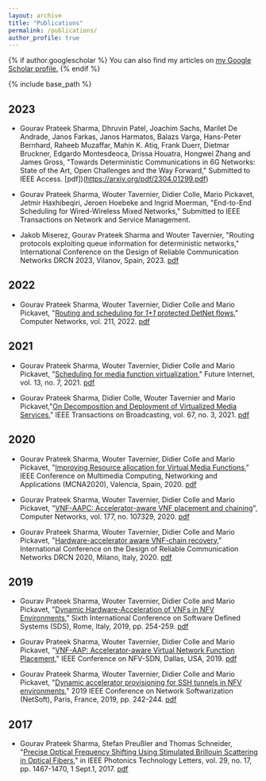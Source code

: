 ```yaml
---
layout: archive
title: "Publications"
permalink: /publications/
author_profile: true
---
```


{% if author.googlescholar %}
  You can also find my articles on <u><a href="{{author.googlescholar}}">my Google Scholar profile</a>.</u>
{% endif %}

{% include base_path %}


## 2023

* Gourav Prateek Sharma, Dhruvin Patel, Joachim Sachs, Marilet De Andrade, Janos Farkas, Janos Harmatos, Balazs Varga, Hans-Peter Bernhard, Raheeb Muzaffar, Mahin K. Atiq, Frank Duerr, Dietmar Bruckner, Edgardo Montesdeoca, Drissa Houatra, Hongwei Zhang and James Gross, "Towards Deterministic Communications in 6G Networks: State of the Art, Open Challenges and the Way Forward," Submitted to IEEE Access. [pdf])(https://arxiv.org/pdf/2304.01299.pdf)

* Gourav Prateek Sharma, Wouter Tavernier, Didier Colle, Mario Pickavet,
Jetmir Haxhibeqiri, Jeroen Hoebeke and Ingrid Moerman, "End-to-End Scheduling for Wired-Wireless Mixed Networks," Submitted to IEEE Transactions on Network and Service Management.

* Jakob Miserez, Gourav Prateek Sharma and Wouter Tavernier, "Routing protocols exploiting queue information for deterministic networks," International Conference on the Design of Reliable Communication Networks DRCN 2023, Vilanov, Spain, 2023. [pdf](https://gourav-prateek-sharma.github.io/files/publications/routing_proto_queue.pdf)

## 2022
* Gourav Prateek Sharma, Wouter Tavernier, Didier Colle and Mario Pickavet, "[Routing and scheduling for _1+1_ protected DetNet flows](https://www.sciencedirect.com/science/article/pii/S1389128622001372)," Computer Networks, vol. 211, 2022. [pdf](https://gourav-prateek-sharma.github.io/files/publications/1+1_rtsch_detnet.pdf)

## 2021
* Gourav Prateek Sharma, Wouter Tavernier, Didier Colle and Mario Pickavet, "[Scheduling for media function virtualization](https://www.mdpi.com/1999-5903/13/7/167)," Future Internet, vol. 13, no. 7, 2021. [pdf](https://gourav-prateek-sharma.github.io/files/publications/schd_mfv.pdf)

* Gourav Prateek Sharma, Didier Colle, Wouter Tavernier and Mario Pickavet,"[On Decomposition and Deployment of Virtualized Media Services](https://ieeexplore.ieee.org/abstract/document/9511328)," IEEE Transactions on Broadcasting, vol. 67, no. 3, 2021. [pdf](https://gourav-prateek-sharma.github.io/files/publications/deploy_decomp_mfv.pdf)

## 2020
* Gourav Prateek Sharma, Wouter Tavernier, Didier Colle and Mario Pickavet, "[Improving Resource allocation for Virtual Media Functions](https://ieeexplore.ieee.org/abstract/document/9264280)," IEEE Conference on Multimedia Computing, Networking and Applications (MCNA2020), Valencia, Spain, 2020. [pdf](https://gourav-prateek-sharma.github.io/files/publications/resource_improv_vmf.pdf)

* Gourav Prateek Sharma, Wouter Tavernier, Didier Colle and Mario Pickavet, "[VNF-AAPC: Accelerator-aware VNF placement and chaining](https://www.sciencedirect.com/science/article/pii/S138912862030058X)", Computer Networks, vol. 177, no. 107329, 2020. [pdf](https://gourav-prateek-sharma.github.io/files/publications/vnf_aapc.pdf)

* Gourav Prateek Sharma, Wouter Tavernier, Didier Colle and Mario Pickavet, "[Hardware-accelerator aware VNF-chain recovery](https://ieeexplore.ieee.org/abstract/document/9089375)," International Conference on the Design of Reliable Communication Networks DRCN 2020, Milano, Italy, 2020. [pdf](https://gourav-prateek-sharma.github.io/files/publications/hw_accel_aware_vnf_recov.pdf)

## 2019
* Gourav Prateek Sharma, Wouter Tavernier, Didier Colle and Mario Pickavet, "[Dynamic Hardware-Acceleration of VNFs in NFV Environments](https://ieeexplore.ieee.org/abstract/document/8768671)," Sixth International Conference on Software Defined Systems (SDS), Rome, Italy, 2019, pp. 254-259. [pdf](https://gourav-prateek-sharma.github.io/files/publications/dynamic_vnf_accel.pdf)

* Gourav Prateek Sharma, Wouter Tavernier, Didier Colle and Mario Pickavet, "[VNF-AAP: Accelerator-aware Virtual Network Function Placement](https://ieeexplore.ieee.org/abstract/document/9040061)," IEEE Conference on NFV-SDN, Dallas, USA, 2019. [pdf](https://gourav-prateek-sharma.github.io/files/publications/vnf_aap.pdf)

* Gourav Prateek Sharma, Wouter Tavernier, Didier Colle and Mario Pickavet, "[Dynamic accelerator provisioning for SSH tunnels in NFV environments](https://ieeexplore.ieee.org/abstract/document/8806690)," 2019 IEEE Conference on Network Softwarization (NetSoft), Paris, France, 2019, pp. 242-244. [pdf](https://gourav-prateek-sharma.github.io/files/publications/dynamic_ssh_accel.pdf)


## 2017
* Gourav Prateek Sharma, Stefan Preußler and Thomas Schneider, "[Precise Optical Frequency Shifting Using Stimulated Brillouin Scattering in Optical Fibers](https://ieeexplore.ieee.org/abstract/document/7987017/)," in IEEE Photonics Technology Letters, vol. 29, no. 17, pp. 1467-1470, 1 Sept.1, 2017. [pdf](https://gourav-prateek-sharma.github.io/files/precise_opt_freq_shift.pdf)
